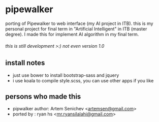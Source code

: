 # pipewalker

porting of Pipewalker to web interface (my AI project in ITB).
this is my personal project for final term in "Artificial Intelligent" in ITB (master degree).
I made this for implement AI algorithm in my final term.

###### this is still development >:) not even version 1.0


## install notes
- just use bower to install bootstrap-sass and jquery
- i use koala to compile style.scss, you can use other apps if you like

## persons who made this
- pipwalker author: Artem Senichev &lt;artemsen@gmail.com&gt;
- ported by : ryan hs &lt;mr.ryansilalahi@gmail.com&gt;
